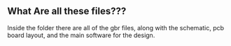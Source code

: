 ## What Are all these files???
Inside the folder there are all of the gbr files, along with the schematic, pcb board layout, and the main software for the design.
